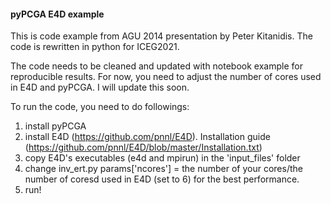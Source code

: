 #### pyPCGA E4D example

This is code example from AGU 2014 presentation by Peter Kitanidis. The code is rewritten in python for ICEG2021.

The code needs to be cleaned and updated with notebook example for reproducible results. For now, you need to adjust the number of cores used in E4D and pyPCGA. I will update this soon. 

To run the code, you need to do followings:

1. install pyPCGA
2. install E4D (https://github.com/pnnl/E4D). Installation guide (https://github.com/pnnl/E4D/blob/master/Installation.txt)
3. copy E4D's executables (e4d and mpirun) in the 'input_files' folder 
4. change inv_ert.py params['ncores'] = the number of your cores/the number of coresd used in E4D (set to 6) for the best performance. 
5. run! 
 
